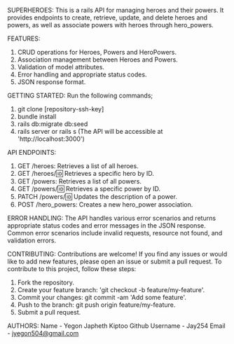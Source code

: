 SUPERHEROES:
This is a rails API for managing heroes and their powers. It provides endpoints to create, retrieve, update, and delete heroes and powers, as well as associate powers with heroes through hero_powers.

FEATURES: 
1. CRUD operations for Heroes, Powers and HeroPowers. 
2. Association management between Heroes and Powers.
3. Validation of model attributes.
4. Error handling and appropriate status codes.
5. JSON response format.

GETTING STARTED:
Run the following commands;
1. git clone [repository-ssh-key] 
2. bundle install 
3. rails db:migrate db:seed 
4. rails server or rails s (The API will be accessible at 'http://localhost:3000')

API ENDPOINTS:
1. GET /heroes: Retrieves a list of all heroes.
2. GET /heroes/:id: Retrieves a specific hero by ID.
3. GET /powers: Retrieves a list of all powers.
4. GET /powers/:id: Retrieves a specific power by ID.
5. PATCH /powers/:id: Updates the description of a power.
6. POST /hero_powers: Creates a new hero_power association.

ERROR HANDLING:
The API handles various error scenarios and returns appropriate status codes and error messages in the JSON response. Common error scenarios include invalid requests, resource not found, and validation errors.

CONTRIBUTING:
Contributions are welcome! If you find any issues or would like to add new features, please open an issue or submit a pull request. To contribute to this project, follow these steps:
1. Fork the repository.
2. Create your feature branch: 'git checkout -b feature/my-feature'.
3. Commit your changes: git commit -am 'Add some feature'.
4. Push to the branch: git push origin feature/my-feature.
5. Submit a pull request.

AUTHORS:
Name - Yegon Japheth Kiptoo
Github Username - Jay254
Email - jyegon504@gmail.com